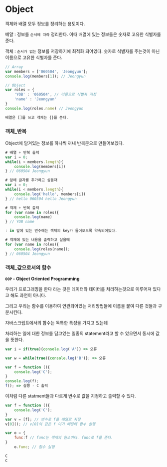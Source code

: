 # Object

객체와 배열 모두 정보를 정리하는 용도이다.

베얄 : 정보를 `순서에 따라` 정리한다. 이때 배열에 있는 정보들은 숫자로 고유한 식별자를 준다.

객체 : `순서가 없는` 정보를 저장하기에 최적화 되어있다. 숫자로 식별자를 주는것이 아닌 이름으로 고유한 식별자를 준다.

```jsx
// Array
var members = ['060504', 'Jeongyun'];
console.log(members[1]); // Jeongyun

// Object
var roles = {
    'YOB' : '060504', // 이름으로 식별자 지정
    'name' : 'Jeongyun'
}
console.log(roles.name) // Jeongyun

배열은 []를 쓰고 객체는 {}를 쓴다.
```

### 객체_반복

Object에 담겨있는 정보를 하나씩 꺼내 반복문으로 만들어보겠다.

```jsx
# 배열 + 반복 출력
var i = 0;
while(i < members.length){
    console.log(members[i])
} // 060504 Jeongyun

# 앞에 글자를 추가하고 싶을때
var i = 0;
while(i < members.length){
    console.log('hello', members[i])
} // hello 060504 hello Jeongyun
```

```jsx
# 객체 + 반복 출력
for (var name in roles){
    console.log(name)
} // YOB name

: in 앞에 있는 변수에는 객체의 key가 들어오도록 약속되어있다.

# 객체에 있는 내용을 출력하고 싶을때
for (var name in roles){
    console.log(roles[name]);
} // 060504 Jeongyun
```

### 객체_값으로서의 함수

**`OOP` - Object Oriented Programming**

우리가 프로그래밍을 한다 라는 것은 데이터와 데이터를 처리하는것으로 이루어져 있다고 해도 과언이 아니다. 

그리고 우리는 함수를 이용하여 연관되어있는 처리방법들에 이름을 붙여 다른 것들과 구분시킨다.

자바스크립트에서의 함수는 독특한 특성을 가지고 있는데

처리하는 일에 대한 정보를 담고있는 일종의 statement라고 할 수 있으면서 동시에 값을 뜻한다.

```jsx
var i = if(true){console.log('A')} => 오류

var w = while(true){console.log('B')}; => 오류

var f = function (){
    console.log('C');
}
console.log(f);
f(); => 실행 - C 출력
```

이처럼 다른 statment들과 다르게 변수로 값을 지정하고 출력할 수 있다.

```jsx
var f = function (){
    console.log('C');
}
var v = [f]; // 변수로 f를 배열로 지정
v[0](); // v[0]의 값은 f 이기 때문에 함수 실행

var o = {
    func:f // func는 객체의 원소이다. func로 f를 준다.
}
	o.func; // 함수 실행

C
C
```